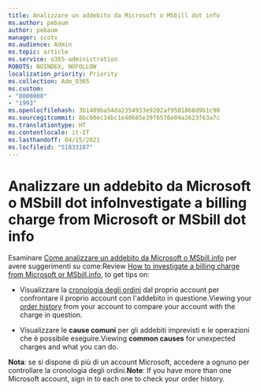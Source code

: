 ```yaml
---
title: Analizzare un addebito da Microsoft o MSbill dot info
ms.author: pebaum
author: pebaum
manager: scotv
ms.audience: Admin
ms.topic: article
ms.service: o365-administration
ROBOTS: NOINDEX, NOFOLLOW
localization_priority: Priority
ms.collection: Adm_O365
ms.custom:
- "8000008"
- "1993"
ms.openlocfilehash: 3b1409ba54da2354933e9202af9501868d9b1c90
ms.sourcegitcommit: 8bc60ec34bc1e40685e3976576e04a2623f63a7c
ms.translationtype: HT
ms.contentlocale: it-IT
ms.lasthandoff: 04/15/2021
ms.locfileid: "51833187"
---
```

# <a name="investigate-a-billing-charge-from-microsoft-or-msbill-dot-info"></a><span data-ttu-id="ebadc-102">Analizzare un addebito da Microsoft o MSbill dot info</span><span class="sxs-lookup"><span data-stu-id="ebadc-102">Investigate a billing charge from Microsoft or MSbill dot info</span></span>

<span data-ttu-id="ebadc-103">Esaminare [Come analizzare un addebito da Microsoft o MSbill.info](https://support.microsoft.com/help/10623/microsoft-account-investigate-billing-charge) per avere suggerimenti su come:</span><span class="sxs-lookup"><span data-stu-id="ebadc-103">Review [How to investigate a billing charge from Microsoft or MSbill.info](https://support.microsoft.com/help/10623/microsoft-account-investigate-billing-charge), to get tips on:</span></span> 

- <span data-ttu-id="ebadc-104">Visualizzare la [cronologia degli ordini](https://account.microsoft.com/billing/orders/) dal proprio account per confrontare il proprio account con l'addebito in questione.</span><span class="sxs-lookup"><span data-stu-id="ebadc-104">Viewing your [order history](https://account.microsoft.com/billing/orders/) from your account to compare your account with the charge in question.</span></span>

- <span data-ttu-id="ebadc-105">Visualizzare le **cause comuni** per gli addebiti imprevisti e le operazioni che è possibile eseguire.</span><span class="sxs-lookup"><span data-stu-id="ebadc-105">Viewing **common causes** for unexpected charges and what you can do.</span></span>

<span data-ttu-id="ebadc-106">**Nota**: se si dispone di più di un account Microsoft, accedere a ognuno per controllare la cronologia degli ordini.</span><span class="sxs-lookup"><span data-stu-id="ebadc-106">**Note**: If you have more than one Microsoft account, sign in to each one to check your order history.</span></span>
